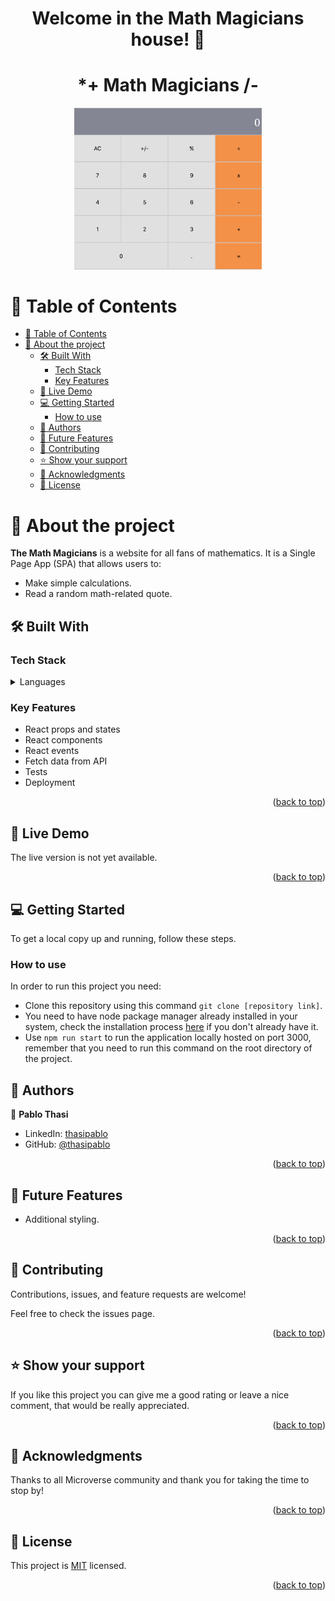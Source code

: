 <a name="readme-top"></a>

<div align="center">
  <h1><b> Welcome in the Math Magicians house! 👋<br/></b></h1>
</div>
  <div align="center">
  <h1 align="center"> *+ Math Magicians /-</h1>
</div>
<div align="center">
  <img src="./src/img/calculator.png" alt="logo" width="300" height="auto" />
</div>

# 📗 Table of Contents

- [📗 Table of Contents](#-table-of-contents)
- [📖 About the project ](#-about-the-project-)
  - [🛠 Built With ](#-built-with-)
    - [Tech Stack ](#tech-stack-)
    - [Key Features ](#key-features-)
  - [🚀 Live Demo ](#-live-demo-)
  - [💻 Getting Started ](#-getting-started-)
    - [How to use](#how-to-use)
  - [👥 Authors ](#-authors-)
  - [🔭 Future Features ](#-future-features-)
  - [🤝 Contributing ](#-contributing-)
  - [⭐️ Show your support ](#️-show-your-support-)
  - [🙏 Acknowledgments ](#-acknowledgments-)
  - [📝 License ](#-license-)

# 📖 About the project <a name="about-project"></a>

**The Math Magicians** is a website for all fans of mathematics. It is a Single Page App (SPA) that allows users to:

- Make simple calculations.
- Read a random math-related quote.

## 🛠 Built With <a name="built-with"></a>

### Tech Stack <a name="tech-stack"></a>

<details>
  <summary>Languages</summary>
  <ul>
    <li>HTML</li>
    <li>CSS</li>
    <li>JavaScript</li>
    <li>React Js</li>
  </ul>
</details>

### Key Features <a name="key-features"></a>

- React props and states
- React components
- React events
- Fetch data from API
- Tests
- Deployment

<p align="right">(<a href="#readme-top">back to top</a>)</p>

## 🚀 Live Demo <a name="live-demo"></a>

The live version is not yet available.

<p align="right">(<a href="#readme-top">back to top</a>)</p>

## 💻 Getting Started <a name="getting-started"></a>

To get a local copy up and running, follow these steps.

### How to use

In order to run this project you need:

- Clone this repository using this command `git clone [repository link]`.
- You need to have node package manager already installed in your system, check the installation process [here](https://nodejs.org/en/download) if you don't already have it.
- Use `npm run start` to run the application locally hosted on port 3000, remember that you need to run this command on the root directory of the project.

## 👥 Authors <a name="authors"></a>

👤 **Pablo Thasi**

- LinkedIn: [thasipablo](https://www.linkedin.com/in/thasipablo)
- GitHub: [@thasipablo](https://github.com/thasipablo)

<p align="right">(<a href="#readme-top">back to top</a>)</p>

## 🔭 Future Features <a name="future-features"></a>

- Additional styling.

<p align="right">(<a href="#readme-top">back to top</a>)</p>

## 🤝 Contributing <a name="contributing"></a>

Contributions, issues, and feature requests are welcome!

Feel free to check the issues page.

<p align="right">(<a href="#readme-top">back to top</a>)</p>

## ⭐️ Show your support <a name="support"></a>

If you like this project you can give me a good rating or leave a nice comment, that would be really appreciated.

<p align="right">(<a href="#readme-top">back to top</a>)</p>

## 🙏 Acknowledgments <a name="acknowledgements"></a>

Thanks to all Microverse community and thank you for taking the time to stop by!

<p align="right">(<a href="#readme-top">back to top</a>)</p>

## 📝 License <a name="license"></a>

This project is [MIT](./LICENSE) licensed.

<p align="right">(<a href="#readme-top">back to top</a>)</p>
